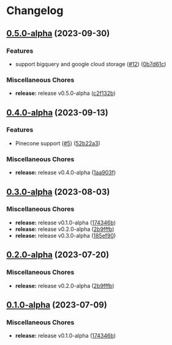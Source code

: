 # Changelog

## [0.5.0-alpha](https://github.com/instill-ai/connector-data/compare/v0.4.0-alpha...v0.5.0-alpha) (2023-09-30)


### Features

* support bigquery and google cloud storage ([#12](https://github.com/instill-ai/connector-data/issues/12)) ([0b7d61c](https://github.com/instill-ai/connector-data/commit/0b7d61c31c00d072e4da674bc9fc01d210eaf757))


### Miscellaneous Chores

* **release:** release v0.5.0-alpha ([c2f132b](https://github.com/instill-ai/connector-data/commit/c2f132b2938f32834ef85a1039f1c7f35b25eac8))

## [0.4.0-alpha](https://github.com/instill-ai/connector-data/compare/v0.3.0-alpha...v0.4.0-alpha) (2023-09-13)


### Features

* Pinecone support ([#5](https://github.com/instill-ai/connector-data/issues/5)) ([52b22a3](https://github.com/instill-ai/connector-data/commit/52b22a333363e5feb6b2ef1110f045ae70167ad0))


### Miscellaneous Chores

* **release:** release v0.4.0-alpha ([1aa903f](https://github.com/instill-ai/connector-data/commit/1aa903fe7ccc27d328fe8439cbc512dc7427eb7d))

## [0.3.0-alpha](https://github.com/instill-ai/connector-data/compare/v0.2.0-alpha...v0.3.0-alpha) (2023-08-03)


### Miscellaneous Chores

* **release:** release v0.1.0-alpha ([174346b](https://github.com/instill-ai/connector-data/commit/174346b6145bdcfc19ccfe9668679873aaead2f7))
* **release:** release v0.2.0-alpha ([2b9fffb](https://github.com/instill-ai/connector-data/commit/2b9fffb74ba36967e0272d0d256ff2c2b2abfd19))
* **release:** release v0.3.0-alpha ([185ef90](https://github.com/instill-ai/connector-data/commit/185ef904a7871d496354ae5fba2706f87b7e5d2d))

## [0.2.0-alpha](https://github.com/instill-ai/connector-destination/compare/v0.1.0-alpha...v0.2.0-alpha) (2023-07-20)


### Miscellaneous Chores

* **release:** release v0.2.0-alpha ([2b9fffb](https://github.com/instill-ai/connector-destination/commit/2b9fffb74ba36967e0272d0d256ff2c2b2abfd19))

## [0.1.0-alpha](https://github.com/instill-ai/connector-destination/compare/v0.1.0-alpha...v0.1.0-alpha) (2023-07-09)


### Miscellaneous Chores

* **release:** release v0.1.0-alpha ([174346b](https://github.com/instill-ai/connector-destination/commit/174346b6145bdcfc19ccfe9668679873aaead2f7))
